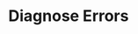 ---
sidebar_position: 5
title: "Diagnose Errors"
sidebar_label: "Diagnose Errors"
description: "Identify and analyze errors in Alpine Linux environments - diagnose error messages, interpret logs, trace error sources, and determine root causes."
keywords:
  - "alpine error diagnosis"
  - "error messages"
  - "log analysis"
  - "error tracing"
  - "root cause analysis"
tags:
  - alpine
  - error-diagnosis
  - error-messages
  - log-analysis
  - troubleshooting
slug: /linux/alpine/troubleshooting/common-errors/diagnose-errors
---